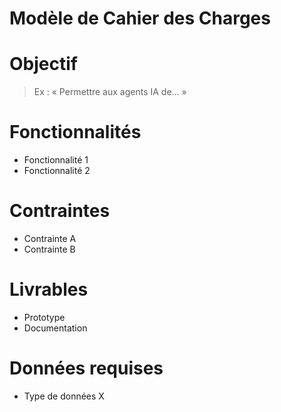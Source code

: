 # Modèle de Cahier des Charges

# Objectif
> Ex : « Permettre aux agents IA de… »

# Fonctionnalités
- Fonctionnalité 1  
- Fonctionnalité 2  

# Contraintes
- Contrainte A  
- Contrainte B  

# Livrables
- Prototype  
- Documentation  

# Données requises
- Type de données X  
